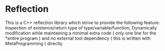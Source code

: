 Reflection
==========
This is a C++ reflection library which strive to provide the following feature:
Inspection of existence/return type of type/variable/function,
Dynamically modification
while maintaining a minimal extra code ( only one line for the *entire program ) and no external tool dependency ( this is written with MetaProgramming ) directly
